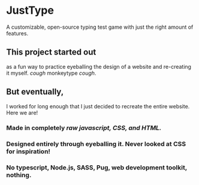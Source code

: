 # JustType
A customizable, open-source typing test game with just the right amount of features.

## This project started out
as a fun way to practice eyeballing the design of a website and re-creating it myself. *cough* monkeytype *cough*.

## But eventually,
I worked for long enough that I just decided to recreate the entire website. Here we are!

### Made in completely *raw javascript, CSS, and HTML.*
### Designed entirely through eyeballing it. Never looked at CSS for inspiration!
### No typescript, Node.js, SASS, Pug, web development toolkit, nothing.
